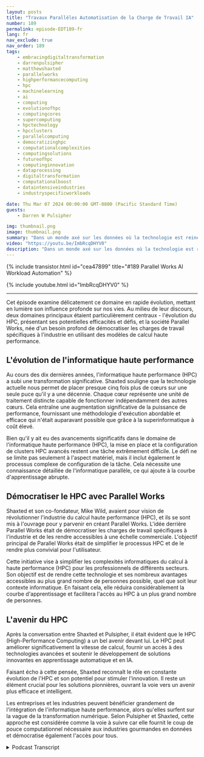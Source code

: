```yaml
---
layout: posts
title: "Travaux Parallèles Automatisation de la Charge de Travail IA"
number: 189
permalink: episode-EDT189-fr
lang: fr
nav_exclude: true
nav_order: 189
tags:
    - embracingdigitaltransformation
    - darrenpulsipher
    - matthewshaxted
    - parallelworks
    - highperformancecomputing
    - hpc
    - machinelearning
    - ai
    - computing
    - evolutionofhpc
    - computingcores
    - supercomputing
    - hpctechnology
    - hpcclusters
    - parallelcomputing
    - democratizinghpc
    - computationalcomplexities
    - computingsolutions
    - futureofhpc
    - computinginnovation
    - dataprocessing
    - digitaltransformation
    - computationalboost
    - dataintensiveindustries
    - industryspecificworkloads

date: Thu Mar 07 2024 00:00:00 GMT-0800 (Pacific Standard Time)
guests:
    - Darren W Pulsipher

img: thumbnail.png
image: thumbnail.png
summary: "Dans un monde axé sur les données où la technologie est reine, une discussion animée se déroule entre Darren Pulsipher, animateur de Embracing Digital Transformation, et Matthew Shaxted, président de Parallel Works, qui naviguent à travers la sphère captivante de l'informatique haute performance (HPC) et son rôle monumental dans l'apprentissage automatique et l'IA."
video: "https://youtu.be/ImbRcqDHYV0"
description: "Dans un monde axé sur les données où la technologie est reine, une discussion animée se déroule entre Darren Pulsipher, animateur de Embracing Digital Transformation, et Matthew Shaxted, président de Parallel Works, qui naviguent à travers la sphère captivante de l'informatique haute performance (HPC) et son rôle monumental dans l'apprentissage automatique et l'IA."
---
```


<div>
{% include transistor.html id="cea47899" title="#189 Parallel Works AI Workload Automation" %}

{% include youtube.html id="ImbRcqDHYV0" %}
</div>

---

Cet épisode examine délicatement ce domaine en rapide évolution, mettant en lumière son influence profonde sur nos vies. Au milieu de leur discours, deux domaines principaux étaient particulièrement centraux - l'évolution du HPC, présentant ses potentielles efficacités et défis, et la société Parallel Works, née d'un besoin profond de démocratiser les charges de travail spécifiques à l'industrie en utilisant des modèles de calcul haute performance.

## L'évolution de l'informatique haute performance

Au cours des dix dernières années, l'informatique haute performance (HPC) a subi une transformation significative. Shaxted souligne que la technologie actuelle nous permet de placer presque cinq fois plus de cœurs sur une seule puce qu'il y a une décennie. Chaque cœur représente une unité de traitement distincte capable de fonctionner indépendamment des autres cœurs. Cela entraîne une augmentation significative de la puissance de performance, fournissant une méthodologie d'exécution abordable et efficace qui n'était auparavant possible que grâce à la superinformatique à coût élevé.

Bien qu'il y ait eu des avancements significatifs dans le domaine de l'informatique haute performance (HPC), la mise en place et la configuration de clusters HPC avancés restent une tâche extrêmement difficile. Le défi ne se limite pas seulement à l'aspect matériel, mais il inclut également le processus complexe de configuration de la tâche. Cela nécessite une connaissance détaillée de l'informatique parallèle, ce qui ajoute à la courbe d'apprentissage abrupte.

## Démocratiser le HPC avec Parallel Works

Shaxted et son co-fondateur, Mike Wild, avaient pour vision de révolutionner l'industrie du calcul haute performance (HPC), et ils se sont mis à l'ouvrage pour y parvenir en créant Parallel Works. L'idée derrière Parallel Works était de démocratiser les charges de travail spécifiques à l'industrie et de les rendre accessibles à une échelle commerciale. L'objectif principal de Parallel Works était de simplifier le processus HPC et de le rendre plus convivial pour l'utilisateur.

Cette initiative vise à simplifier les complexités informatiques du calcul à haute performance (HPC) pour les professionnels de différents secteurs. Son objectif est de rendre cette technologie et ses nombreux avantages accessibles au plus grand nombre de personnes possible, quel que soit leur contexte informatique. En faisant cela, elle réduira considérablement la courbe d'apprentissage et facilitera l'accès au HPC à un plus grand nombre de personnes.

## L'avenir du HPC

Après la conversation entre Shaxted et Pulsipher, il était évident que le HPC (High-Performance Computing) a un bel avenir devant lui. Le HPC peut améliorer significativement la vitesse de calcul, fournir un accès à des technologies avancées et soutenir le développement de solutions innovantes en apprentissage automatique et en IA.

Faisant écho à cette pensée, Shaxted reconnaît le rôle en constante évolution de l'HPC et son potentiel pour stimuler l'innovation. Il reste un élément crucial pour les solutions pionnières, ouvrant la voie vers un avenir plus efficace et intelligent.

Les entreprises et les industries peuvent bénéficier grandement de l'intégration de l'informatique haute performance, alors qu'elles surfent sur la vague de la transformation numérique. Selon Pulsipher et Shaxted, cette approche est considérée comme la voie à suivre car elle fournit le coup de pouce computationnel nécessaire aux industries gourmandes en données et démocratise également l'accès pour tous.



<details>
<summary> Podcast Transcript </summary>

<p></p>

</details>
